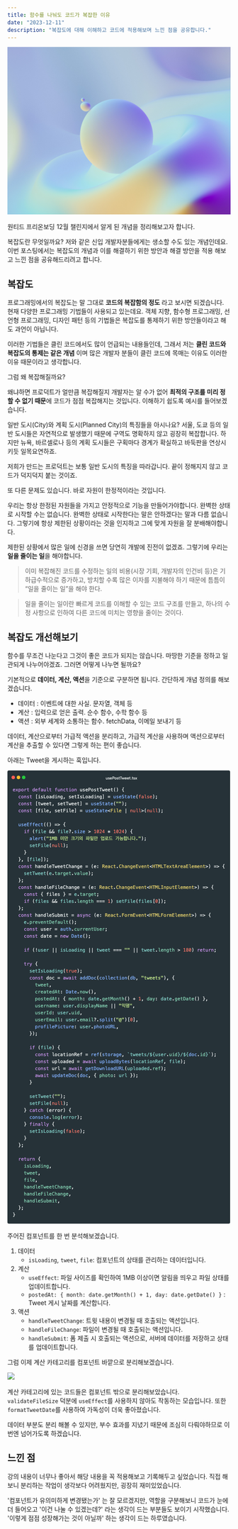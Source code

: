 ```yaml
---
title: 함수를 나눠도 코드가 복잡한 이유
date: "2023-12-11"
description: "복잡도에 대해 이해하고 코드에 적용해보며 느낀 점을 공유합니다."
---
```


![](./thumb.jpeg)

원티드 프리온보딩 12월 챌린지에서 알게 된 개념을 정리해보고자 합니다.

복잡도란 무엇일까요? 저와 같은 신입 개발자분들에게는 생소할 수도 있는 개념인데요. 이번 포스팅에서는 복잡도의 개념과 이를 해결하기 위한 방안과 해결 방안을 적용 해보고 느낀 점을 공유해드리려고 합니다.

## 복잡도

프로그래밍에서의 복잡도는 말 그대로 **코드의 복잡함의 정도** 라고 보시면 되겠습니다. 현재 다양한 프로그래밍 기법들이 사용되고 있는데요. 객체 지향, 함수형 프로그래밍, 선언형 프로그래밍, 디자인 패턴 등의 기법들은 복잡도를 통제하기 위한 방안들이라고 해도 과언이 아닙니다.

이러한 기법들은 클린 코드에서도 많이 언급되는 내용들인데, 그래서 저는 **클린 코드와 복잡도의 통제는 같은 개념** 이며 많은 개발자 분들이 클린 코드에 목매는 이유도 이러한 이유 때문이라고 생각합니다.

그럼 왜 복잡해질까요?

왜냐하면 프로덕트가 얼만큼 복잡해질지 개발자는 알 수가 없어 **최적의 구조를 미리 정할 수 없기 때문**에 코드가 점점 복잡해지는 것입니다. 이해하기 쉽도록 예시를 들어보겠습니다.

일반 도시(City)와 계획 도시(Planned City)의 특징들을 아시나요? 서울, 도쿄 등의 일반 도시들은 자연적으로 발생했기 때문에 구역도 명확하지 않고 굉장히 복잡합니다. 하지만 뉴욕, 바르셀로나 등의 계획 도시들은 구획마다 경계가 확실하고 바둑판을 연상시키듯 일목요연하죠.

저희가 만드는 프로덕트는 보통 일반 도시의 특징을 따라갑니다. 끝이 정해지지 않고 코드가 덕지덕지 붙는 것이죠.

또 다른 문제도 있습니다. 바로 자원이 한정적이라는 것입니다.

우리는 항상 한정된 자원들을 가지고 안정적으로 기능을 만들어가야합니다. 완벽한 상태로 시작할 수는 없습니다. 완벽한 상태로 시작한다는 말은 안하겠다는 말과 다름 없습니다. 그렇기에 항상 제한된 상황이라는 것을 인지하고 그에 맞게 자원을 잘 분배해야합니다.

제한된 상황에서 많은 일에 신경을 쓰면 당연히 개발에 진전이 없겠죠. 그렇기에 우리는 **일을 줄이는 일**을 해야합니다.

> 이미 복잡해진 코드를 수정하는 일의 비용(시장 기회, 개발자의 인건비 등)은 기하급수적으로 증가하고, 방치할 수록 많은 이자를 지불해야 하기 때문에 틈틈이 “일을 줄이는 일”을 해야 한다.

> 일을 줄이는 일이란 빠르게 코드를 이해할 수 있는 코드 구조를 만들고, 하나의 수정 사항으로 인하여 다른 코드에 미치는 영향을 줄이는 것이다.

## 복잡도 개선해보기

함수를 무조건 나눈다고 그것이 좋은 코드가 되지는 않습니다. 마땅한 기준을 정하고 일관되게 나누어야겠죠. 그러면 어떻게 나누면 될까요?

기본적으로 **데이터, 계산, 액션**을 기준으로 구분하면 됩니다. 간단하게 개념 정의를 해보겠습니다.

- 데이터 : 이벤트에 대한 사실. 문자열, 객체 등
- 계산 : 입력으로 얻은 출력. 순수 함수, 수학 함수 등
- 액션 : 외부 세계와 소통하는 함수. fetchData, 이메일 보내기 등

데이터, 계산으로부터 가급적 액션을 분리하고, 가급적 계산을 사용하며 액션으로부터 계산을 추출할 수 있다면 그렇게 하는 편이 좋습니다.

아래는 Tweet을 게시하는 훅입니다.

![](./code1.png)

<!-- ```typescript
export default function usePostTweet() {
  const [isLoading, setIsLoading] = useState(false);
  const [tweet, setTweet] = useState("");
  const [file, setFile] = useState<File | null>(null);

  useEffect(() => {
    if (file && file?.size > 1024 * 1024) {
      alert("1MB 미만 크기의 파일만 업로드 가능합니다.");
      setFile(null);
    }
  }, [file]);
  const handleTweetChange = (e: React.ChangeEvent<HTMLTextAreaElement>) => {
    setTweet(e.target.value);
  };
  const handleFileChange = (e: React.ChangeEvent<HTMLInputElement>) => {
    const { files } = e.target;
    if (files && files.length === 1) setFile(files[0]);
  };
  const handleSubmit = async (e: React.FormEvent<HTMLFormElement>) => {
    e.preventDefault();
    const user = auth.currentUser;
    const date = new Date();

    if (!user || isLoading || tweet === "" || tweet.length > 180) return;

    try {
      setIsLoading(true);
      const doc = await addDoc(collection(db, "tweets"), {
        tweet,
        createdAt: Date.now(),
        postedAt: { month: date.getMonth() + 1, day: date.getDate() },
        username: user.displayName || "익명",
        userId: user.uid,
        userEmail: user.email?.split("@")[0],
        profilePicture: user.photoURL,
      });

      if (file) {
        const locationRef = ref(storage, `tweets/${user.uid}/${doc.id}`);
        const uploaded = await uploadBytes(locationRef, file);
        const url = await getDownloadURL(uploaded.ref);
        await updateDoc(doc, { photo: url });
      }

      setTweet("");
      setFile(null);
    } catch (error) {
      console.log(error);
    } finally {
      setIsLoading(false);
    }
  };

  return {
    isLoading,
    tweet,
    file,
    handleTweetChange,
    handleFileChange,
    handleSubmit,
  };
}
``` -->

주어진 컴포넌트를 한 번 분석해보겠습니다.

1. 데이터
   - `isLoading`, `tweet`, `file`: 컴포넌트의 상태를 관리하는 데이터입니다.
2. 계산
   - `useEffect`: 파일 사이즈를 확인하여 1MB 이상이면 알림을 띄우고 파일 상태를 업데이트합니다.
   - `postedAt: { month: date.getMonth() + 1, day: date.getDate() }` : Tweet 게시 날짜를 계산합니다.
3. 액션
   - `handleTweetChange`: 트윗 내용이 변경될 때 호출되는 액션입니다.
   - `handleFileChange`: 파일이 변경될 때 호출되는 액션입니다.
   - `handleSubmit`: 폼 제출 시 호출되는 액션으로, 서버에 데이터를 저장하고 상태를 업데이트합니다.

그럼 이제 계산 카테고리를 컴포넌트 바깥으로 분리해보겠습니다.

![](./code2.png)

<!-- ```typescript
// 계산 파트 분리
const validateFileSize = (file: File | null) => {
  if (file && file.size > 1024 * 1024) {
    alert("1MB 미만 크기의 파일만 업로드 가능합니다.");
    return null;
  }
  return file;
};
const formatTweetDate = (date: Date) => ({
  month: date.getMonth() + 1,
  day: date.getDate(),
});

export default function usePostTweet() {
  const [isLoading, setIsLoading] = useState(false);
  const [tweet, setTweet] = useState("");
  const [file, setFile] = useState<File | null>(null);

  const handleTweetChange = (e: React.ChangeEvent<HTMLTextAreaElement>) => {
    setTweet(e.target.value);
  };
  const handleFileChange = (e: React.ChangeEvent<HTMLInputElement>) => {
    const { files } = e.target;
    if (files && files.length === 1) setFile(files[0]);
  };
  const handleSubmit = async (e: React.FormEvent<HTMLFormElement>) => {
    e.preventDefault();
    const user = auth.currentUser;
    const date = new Date();

    if (!user || isLoading || tweet === "" || tweet.length > 180) return;

    try {
      setIsLoading(true);
      const doc = await addDoc(collection(db, "tweets"), {
        tweet,
        createdAt: Date.now(),
        // 계산 함수 사용
        postedAt: formatTweetDate(date),
        username: user.displayName || "익명",
        userId: user.uid,
        userEmail: user.email?.split("@")[0],
        profilePicture: user.photoURL,
      });

      // 계산 함수 사용
      const validFile = validateFileSize(file);

      if (validFile) {
        const locationRef = ref(storage, `tweets/${user.uid}/${doc.id}`);
        const uploaded = await uploadBytes(locationRef, validFile);
        const url = await getDownloadURL(uploaded.ref);

        await updateDoc(doc, { photo: url });
      }

      setTweet("");
      setFile(null);
    } catch (error) {
      console.log(error);
    } finally {
      setIsLoading(false);
    }
  };

  return {
    isLoading,
    tweet,
    file,
    handleTweetChange,
    handleFileChange,
    handleSubmit,
  };
}
``` -->

계산 카테고리에 있는 코드들은 컴포넌트 밖으로 분리해보았습니다. `validateFileSize` 덕분에 `useEffect`를 사용하지 않아도 작동하는 모습입니다. 또한 `formatTweetDate`를 사용하여 가독성이 더욱 좋아졌습니다.

데이터 부분도 분리 해볼 수 있지만, 부수 효과를 지녔기 때문에 조심히 다뤄야하므로 이번엔 넘어가도록 하겠습니다.

## 느낀 점

강의 내용이 너무나 좋아서 해당 내용을 꼭 적용해보고 기록해두고 싶었습니다. 직접 해보니 분리하는 작업이 생각보다 어려웠지만, 굉장히 재미있었습니다.

'컴포넌트가 유의미하게 변경됐는가' 는 잘 모르겠지만, 역할을 구분해보니 코드가 눈에 더 들어오고 '이건 나눌 수 있겠는데?' 라는 생각이 드는 부분들도 보이기 시작했습니다. '이렇게 점점 성장해가는 것이 아닐까' 하는 생각이 드는 하루였습니다.
